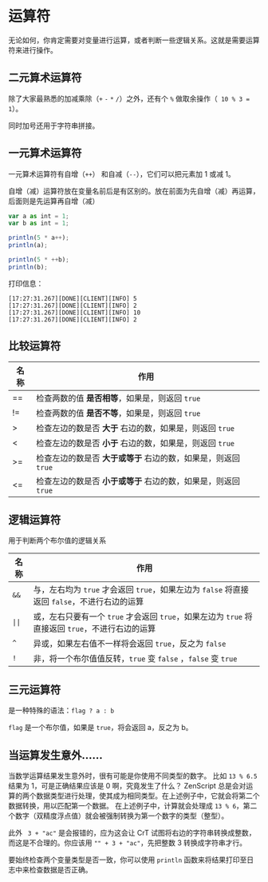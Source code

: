 # 运算符

无论如何，你肯定需要对变量进行运算，或者判断一些逻辑关系。这就是需要运算符来进行操作。

## 二元算术运算符

除了大家最熟悉的加减乘除（`+` `-` `*` `/`）之外，还有个 `%` 做取余操作（` 10 % 3 = 1`）。

同时加号还用于字符串拼接。

## 一元算术运算符

一元算术运算符有自增（`++`） 和自减（`--`），它们可以把元素加 1 或减 1。

自增（减）运算符放在变量名前后是有区别的。放在前面为先自增（减）再运算，后面则是先运算再自增（减）

```javascript
var a as int = 1;
var b as int = 1;

println(5 * a++);
println(a);

println(5 * ++b);
println(b);
```

打印信息：
```text
[17:27:31.267][DONE][CLIENT][INFO] 5
[17:27:31.267][DONE][CLIENT][INFO] 2
[17:27:31.267][DONE][CLIENT][INFO] 10
[17:27:31.267][DONE][CLIENT][INFO] 2
```

## 比较运算符

|名称|作用|
| ---- | --------------------------------------------------------- |
| ==   | 检查两数的值 **是否相等**，如果是，则返回 `true` |
| !=   | 检查两数的值 **是否不等**，如果是，则返回 `true` |
| >    | 检查左边的数是否 **大于** 右边的数，如果是，则返回 `true` |
| <    | 检查左边的数是否 **小于** 右边的数，如果是，则返回 `true` |
| >=   | 检查左边的数是否 **大于或等于** 右边的数，如果是，则返回 `true` |
| <=   | 检查左边的数是否 **小于或等于** 右边的数，如果是，则返回 `true` |

## 逻辑运算符

用于判断两个布尔值的逻辑关系

| 名称 | 作用                                                         |
| ---- | ------------------------------------------------------------ |
| `&&` | 与，左右均为 `true` 才会返回 `true`，如果左边为 `false` 将直接返回 `false`，不进行右边的运算 |
| `\|\|` | 或，左右只要有一个 `true` 才会返回 `true`，如果左边为 `true` 将直接返回 `true`，不进行右边的运算 |
| `^`  | 异或，如果左右值不一样将会返回 `true`，反之为 `false`        |
| `!`  | 非，将一个布尔值值反转，`true` 变 `false` ，`false` 变 `true` |

## 三元运算符

是一种特殊的语法：`flag ? a : b`

`flag` 是一个布尔值，如果是 `true`，将会返回 a，反之为 b。

## 当运算发生意外……

当数学运算结果发生意外时，很有可能是你使用不同类型的数字。 比如 `13 % 6.5` 结果为 1，可是正确结果应该是 0 啊，究竟发生了什么？ ZenScript 总是会对运算的两个数据类型进行处理，使其成为相同类型。在上述例子中，它就会将第二个数据转换，用以匹配第一个数据。 在上述例子中，计算就会处理成 `13 % 6`，第二个数字（双精度浮点值）就会被强制转换为第一个数字的类型（整型）。

此外 ` 3 + "ac"` 是会报错的，应为这会让 CrT 试图将右边的字符串转换成整数，而这是不合理的。你应该用 `"" + 3 + "ac"`，先把整数 3 转换成字符串才行。

要始终检查两个变量类型是否一致，你可以使用 `println` 函数来将结果打印至日志中来检查数据是否正确。

